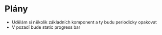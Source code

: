# Plány

- Udělám si několik základních komponent a ty budu periodicky opakovat
- V pozadí bude static progress bar